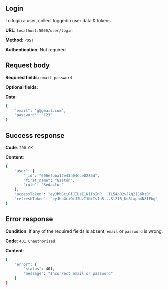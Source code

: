 ## Login
To login a user, collect loggedin user data & tokens

**URL**: `localhost:5000/user/login`

**Method**: `POST`

**Authentication**: Not required

## Request body
**Required fields:** `email`, `password`

**Optional fields:** 

**Data**:
```bash
{
    "email": "g@gmail.com",
    "password": "123"
}
```

## Success response
**Code**: `200 OK`

**Content**:
```bash
{
    "user": {
        "_id": "606efbba17e43a04cce0286d",
        "first_name": "Gastón",
        "role": "Redactor"
    },
    "accessToken": "eyJhbGciOiJIUzI1NiIsInR...TL54pO2vJkQ21J6kzQ",
    "refreshToken": "eyJhbGciOiJIUzI1NiIsInR...SlZ1R_Kd3lxph4N8IFbg"
}
```

## Error response
**Condition**: If any of the required fields is absent, `email` or `password` is wrong.

**Code**: `401 Unauthorized`

**Content**:
```bash
{
    "error": {
        "status": 401,
        "message": "Incorrect email or password"
    }
}
```